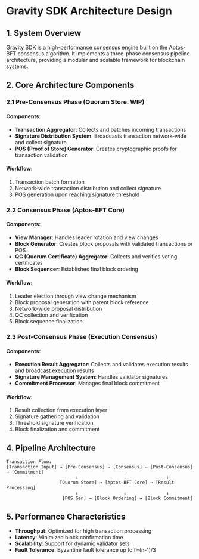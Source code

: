 # Gravity SDK Architecture Design

## 1. System Overview

Gravity SDK is a high-performance consensus engine built on the Aptos-BFT consensus algorithm. It implements a three-phase consensus pipeline architecture, providing a modular and scalable framework for blockchain systems.

## 2. Core Architecture Components

### 2.1 Pre-Consensus Phase (Quorum Store. WIP)

#### Components:
- **Transaction Aggregator**: Collects and batches incoming transactions
- **Signature Distribution System**: Broadcasts transaction network-wide and collect signature
- **POS (Proof of Store) Generator**: Creates cryptographic proofs for transaction validation

#### Workflow:
1. Transaction batch formation
2. Network-wide transaction distribution and collect signature
3. POS generation upon reaching signature threshold

### 2.2 Consensus Phase (Aptos-BFT Core)

#### Components:
- **View Manager**: Handles leader rotation and view changes
- **Block Generator**: Creates block proposals with validated transactions or POS
- **QC (Quorum Certificate) Aggregator**: Collects and verifies voting certificates
- **Block Sequencer**: Establishes final block ordering

#### Workflow:
1. Leader election through view change mechanism
2. Block proposal generation with parent block reference
3. Network-wide proposal distribution
4. QC collection and verification
5. Block sequence finalization

### 2.3 Post-Consensus Phase (Execution Consensus)

#### Components:
- **Execution Result Aggregator**: Collects and validates execution results and broadcast execution results
- **Signature Management System**: Handles validator signatures
- **Commitment Processor**: Manages final block commitment

#### Workflow:
1. Result collection from execution layer
2. Signature gathering and validation
3. Threshold signature verification
4. Block finalization and commitment

## 4. Pipeline Architecture

```
Transaction Flow:
[Transaction Input] → [Pre-Consensus] → [Consensus] → [Post-Consensus] → [Commitment]
                          ↓                 ↓               ↓
                    [Quorum Store] → [Aptos-BFT Core] → [Result Processing]
                          ↓                 ↓               ↓
                     [POS Gen] → [Block Ordering] → [Block Commitment]
```

## 5. Performance Characteristics

- **Throughput**: Optimized for high transaction processing
- **Latency**: Minimized block confirmation time
- **Scalability**: Support for dynamic validator sets
- **Fault Tolerance**: Byzantine fault tolerance up to f=(n-1)/3